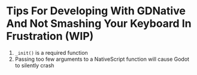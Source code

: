 # Tips For Developing With GDNative And Not Smashing Your Keyboard In Frustration (WIP)
1. `_init()` is a required function
2. Passing too few arguments to a NativeScript function will cause Godot to silently crash
